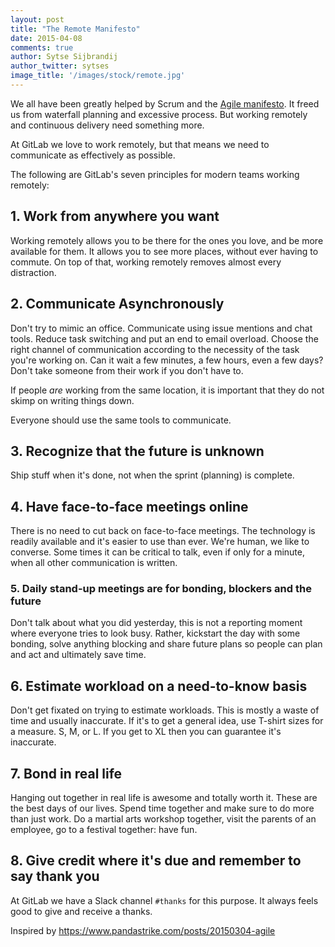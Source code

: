 ```yaml
---
layout: post
title: "The Remote Manifesto"
date: 2015-04-08
comments: true
author: Sytse Sijbrandij
author_twitter: sytses
image_title: '/images/stock/remote.jpg'
---
```


We all have been greatly helped by Scrum and the [Agile manifesto](http://agilemanifesto.org/).
It freed us from waterfall planning and excessive process.
But working remotely and continuous delivery need something more.

<!-- more -->

At GitLab we love to work remotely, but that means we need to communicate as
effectively as possible.

The following are GitLab's seven principles for modern teams working remotely:

## 1. Work from anywhere you want

Working remotely allows you to be there for the ones you love, and be more
available for them. It allows you to see more places, without ever having
to commute. On top of that, working remotely removes almost every distraction.

## 2. Communicate Asynchronously

Don't try to mimic an office. Communicate using issue mentions and chat tools.
Reduce task switching and put an end to email overload. Choose the right channel
of communication according to the necessity of the task you're working on. Can
it wait a few minutes, a few hours, even a few days? Don't take someone from
their work if you don't have to.

If people _are_ working from the same location, it is important that they do
not skimp on writing things down.

Everyone should use the same tools to communicate.

## 3. Recognize that the future is unknown

Ship stuff when it's done, not when the sprint (planning) is complete.

## 4. Have face-to-face meetings online

There is no need to cut back on face-to-face meetings. The technology is readily
available and it's easier to use than ever. We're human, we like to converse.
Some times it can be critical to talk, even if only for a minute, when all
other communication is written.

### 5. Daily stand-up meetings are for bonding, blockers and the future

Don't talk about what you did yesterday,
this is not a reporting moment where everyone tries to look busy.
Rather, kickstart the day with some bonding,
solve anything blocking and share future plans so people can plan and act
and ultimately save time.

## 6. Estimate workload on a need-to-know basis

Don't get fixated on trying to estimate workloads. This is mostly a waste of
time and usually inaccurate. If it's to get a general idea, use T-shirt sizes
for a measure. S, M, or L. If you get to XL then you can guarantee it's
inaccurate.

## 7. Bond in real life

Hanging out together in real life is awesome and totally worth it. These are the
best days of our lives. Spend time together and make sure to do more than just
work. Do a martial arts workshop together, visit the parents of an employee,
go to a festival together: have fun.

## 8. Give credit where it's due and remember to say thank you

At GitLab we have a Slack channel `#thanks` for this purpose.
It always feels good to give and receive a thanks.

Inspired by https://www.pandastrike.com/posts/20150304-agile
